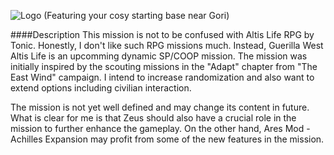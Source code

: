 ![Logo](https://github.com/oOKexOo/GuerillaWestAltisLife.Altis/blob/master/Textures/GWAL.png)
(Featuring your cosy starting base near Gori)

####Description
This mission is not to be confused with Altis Life RPG by Tonic. Honestly, I don't like such RPG missions much. 
Instead, Guerilla West Altis Life is an upcomming dynamic SP/COOP mission. The mission was initially inspired by the scouting missions in the "Adapt" chapter from "The East Wind" campaign.
I intend to increase randomization and also want to extend options including civilian interaction.

The mission is not yet well defined and may change its content in future. What is clear for me is that Zeus should also have a crucial role in the mission to further enhance the gameplay. On the other hand, Ares Mod - Achilles Expansion may profit from some of the new features in the mission.
